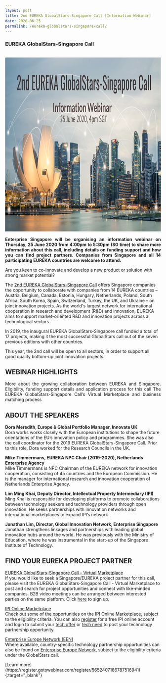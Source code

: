 ```yaml
---
layout: post
title: 2nd EUREKA GlobalStars-Singapore Call [Information Webinar]
date: 2020-06-25
permalink: /eureka-globalstars-singapore-call/
---
```

<h3>EUREKA GlobalStars-Singapore Call</h3><br>
<a href="https://register.gotowebinar.com/register/5652407166787516941">
<img src="/images/2nd Eureka Globalstars-Singapore Call.png" alt="1" style="width:1000px;height:562px;">
</a>
<p align="justify"><b>Enterprise Singapore will be organising an information webinar on Thursday, 25 June 2020 from 4:00pm to 5:30pm (SG time) to share more information about this call, including details on funding support and how you can find project partners. Companies from Singapore and all 14 participating EUREKA countries are welcome to attend.</b><br>

Are you keen to co-innovate and develop a new product or solution with strong market potential? 

The [2nd EUREKA GlobalStars-Singapore Call](https://www.eurekanetwork.org/Singapore-Globalstars-call-project-2020) offers Singapore companies the opportunity to collaborate with companies from 14 EUREKA countries – Austria, Belgium, Canada, Estonia, Hungary, Netherlands, Poland, South Africa, South Korea, Spain, Switzerland, Turkey, the UK, and Ukraine – on joint innovation projects. As the world's largest network for international cooperation in research and development (R&D) and innovation, EUREKA aims to support market-oriented R&D and innovation projects across all technological sectors

In 2019, the inaugural EUREKA GlobalStars-Singapore call funded a total of 17 projects, making it the most successful GlobalStars call out of the seven previous editions with other countries. 

This year, the 2nd call will be open to all sectors, in order to support all good quality bottom-up joint innovation projects.</p>

<h2>WEBINAR HIGHLIGHTS</h2>

<p align="justify">More about the growing collaboration between EUREKA and Singapore.
Eligibility, funding support details and application process for this call
The EUREKA GlobalStars-Singapore Call’s Virtual Marketplace and business matching process</p>

<h2>ABOUT THE SPEAKERS</h2>

<b>Dora Meredith, Europe & Global Portfolio Manager, Innovate UK</b><br>
Dora works works closely with the European institutions to shape the future orientations of the EU’s innovation policy and programmes. She was also the call coordinator for the 2019 EUREKA GlobalStars-Singapore Call. Prior to this role, Dora worked for the Research Councils in the UK. 
  
<b>Mike Timmermans, EUREKA NPC Chair (2019-2020), Netherlands Enterprise Agency</b><br>
Mike Timmermans is NPC Chairman of the EUREKA network for innovation cooperation, consisting of 45 countries and the European Commission. He is the manager for international research and innovation cooperation of Netherlands Enterprise Agency. 

<b>Lim Ming Khai, Deputy Director, Intellectual Property Intermediary (IPI)</b><br>
Ming Khai is responsible for developing platforms to promote collaborations between technology seekers and technology providers through open innovation. He seeks partnerships with innovation networks and international marketplaces to expand IPI’s network.

<b>Jonathan Lim, Director, Global Innovation Network, Enterprise Singapore</b><br>
Jonathan strengthens linkages and partnerships with leading global innovation hubs around the world. He was previously with the Ministry of Education, where he was instrumental in the start-up of the Singapore Institute of Technology.</p>

<h2>FIND YOUR EUREKA PROJECT PARTNER</h2>
<p align="justify">
  
[EUREKA GlobalStars-Singapore Call – Virtual Marketplace](https://eureka-globalstars-singapore-open-competition.b2match.io)<br>
If you would like to seek a Singapore/EUREKA project partner for this call, please visit the EUREKA GlobalStars-Singapore Call - Virtual Marketplace to post and search for project opportunities and connect with like-minded companies. B2B video meetings can be arranged between interested parties on the same platform. Click [here](https://eureka-globalstars-singapore-open-competition.b2match.io/signup) to sign up.
 
[IPI Online Marketplace](http://www.ipi-singapore.org/)<br>
Check out some of the opportunities on the IPI Online Marketplace, subject to the eligibility criteria. You can also [register](https://www.ipi-singapore.org/user/register) for a free IPI online account and login to submit your [tech offer](https://www.ipi-singapore.org/node/add/technology-offers) or [tech need](https://www.ipi-singapore.org/node/add/technology-needs) to post your technology partnership opportunity.
 
[Enterprise Europe Network (EEN)](https://een.ec.europa.eu/partners)<br>
Where available, country-specific technology partnership opportunities can also be found on [Enterprise Europe Network](https://een.ec.europa.eu/partners), subject to the eligibility criteria under the GlobalStars call.
</p>
[Learn more](https://register.gotowebinar.com/register/5652407166787516941){:target="_blank"}

